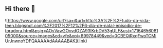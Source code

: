 ## Hi there 👋

<!--
**KAROLAINEDIASLG/KAROLAINEDIASLG** is a ✨ _special_ ✨ repository because its `README.md` (this file) appears on your GitHub profile.

Here are some ideas to get you started:

- 🔭 I’m currently working on ...
- 🌱 I’m currently learning ...
- 👯 I’m looking to collaborate on ...
- 🤔 I’m looking for help with ...
- 💬 Ask me about ...
- 📫 How to reach me: ...
- 😄 Pronouns: ...
- ⚡ Fun fact: ...
-->
![https://www.google.com/url?sa=i&url=http%3A%2F%2Ftudo-da-vida-teen.blogspot.com%2F2017%2F12%2F6-dia-de-natal-episodio-de-toradora.html&psig=AOvVaw2OvvdOZA93IKrbDV53gULF&ust=1716465608105000&source=images&cd=vfe&opi=89978449&ved=0CBEQjRxqFwoTCMiUrJnwnoYDFQAAAAAdAAAAABAK](link)
